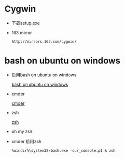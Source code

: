 # Cygwin

- 下载setup.exe

- 163 mirror

  ```
  http://mirrors.163.com/cygwin/
  ```

# bash on ubuntu on windows

- 启用bash on ubuntu on windows

  [bash on ubuntu on windows](https://www.sysgeek.cn/enable-bash-on-ubuntu-on-windows/)

- cmder

  [cmder](http://cmder.net/)

- zsh

  [zsh](http://www.jianshu.com/p/239579aba61f)

- oh my zsh

- cmder 启用zsh

  ```
  %windir%\system32\bash.exe -cur_console:p1 & zsh
  ```
